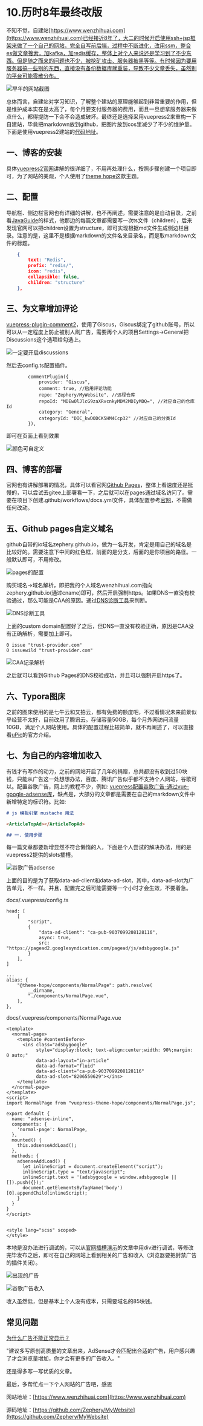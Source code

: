 # 10.历时8年最终改版

不知不觉，自建站[https://www.wenzhihuai.com](https://www.wenzhihuai.com)已经接近8年了，大二的时候开启使用ssh+jsp框架来做了一个自己的网站，完全自写前后端，过程中不断进化，改用ssm，整合es做文章搜索，加kafka，加redis缓存，整体上对个人来说还是学习到了不少东西。但是随之而来的问题也不少，被挖矿攻击、服务器被黑等等。有时候因为要用服务器搞一些别的东西，直接没有备份数据库就重装，导致不少文章丢失，虽然别的平台可能零散分布。

![早年的网站截图](https://github-images.wenzhihuai.com/images/600-20240126113210252-20240131213935629.png)

总体而言，自建站对学习知识，了解整个建站的原理能够起到非常重要的作用，但是维护成本实在是太高了，每个月要支付服务器的费用，而且一旦想拿服务器来做点什么，都得提防一下会不会造成破坏。最终还是选择采用vuepress2来重构一下自建站，毕竟把markdown放到github，把图片放到cos里减少了不少的维护量。下面是使用vuepress2建站的[代码地址](https://github.com/Zephery/MyWebsite)。
## 一、博客的安装

具体[vuepress2官网](https://v2.vuepress.vuejs.org/zh/)讲解的很详细了，不用再处理什么，按照步骤创建一个项目即可，为了网站的美观，个人使用了[theme hope](https://theme-hope.vuejs.press/zh/)这款主题。




## 二、配置

导航栏、侧边栏官网也有详细的讲解，也不再阐述，需要注意的是自动目录，之前看[JavaGuide](https://github.com/Snailclimb/JavaGuide)的样式，他那边的每篇文章都需要写一次ts文件（children），后来发现官网可以把children设置为structure，即可实现根据md文件生成侧边栏目录。注意的是，这里不是根据markdown的文件名来目录名，而是取markdown文件的标题。

```json
    {
        text: "Redis",
        prefix: "redis/",
        icon: "redis",
        collapsible: false,
        children: "structure"
    },
```

## 三、为文章增加评论

[vuepress-plugin-comment2](https://plugin-comment2.vuejs.press/guide/)，使用了Giscus，Giscus绑定了github账号，所以可以从一定程度上防止被别人刷广告，需要再个人的项目Settings->General把Discussions这个选项给勾选上。

![一定要开启discussions](https://github-images.wenzhihuai.com/github/image-20240201153605099.png)

然后去config.ts配置插件。

```vue
        commentPlugin({
            provider: "Giscus",
            comment: true, //启用评论功能
            repo: "Zephery/MyWebsite", //远程仓库
            repoId: "MDEwOlJlcG9zaXRvcnkyMDM2MDIyMDQ=", //对应自己的仓库Id
            category: "General",
            categoryId: "DIC_kwDODCK5HM4Ccp32" //对应自己的分类Id
        }),
```

即可在页面上看到效果

![颜色可自定义](https://github-images.wenzhihuai.com/images/image-20240201205909384.png)



## 四、博客的部署

官网也有讲解部署的情况，具体可以看官网[Github Pages](https://v2.vuepress.vuejs.org/zh/guide/deployment.html#github-pages)，整体上看速度还是挺慢的，可以尝试去gitee上部署看一下，之后就可以在pages通过域名访问了。需要在项目下创建.github/workflows/docs.yml文件，具体配置参考[官网](https://v2.vuepress.vuejs.org/zh/guide/deployment.html#github-pages)，不需做任何改动。

## 五、Github pages自定义域名

github自带的io域名zephery.github.io，做为一名开发，肯定是用自己的域名是比较好的。需要注意下中间的红色框，前面的是分支，后面的是你项目的路径。一般默认即可，不用修改。

![pages的配置](https://github-images.wenzhihuai.com/github/image-20240201144459067.png)

购买域名->域名解析，即把我的个人域名wenzhihuai.com指向zephery.github.io(通过cname)即可，然后开启强制https。如果DNS一直没有校验通过，那么可能是CAA的原因。通过[DNS诊断工具](https://myssl.com/dns_check.html?checking=caa#dns_check)来判断。

![DNS诊断工具](https://github-images.wenzhihuai.com/github/image-20240201151253084.png)

上面的custom domain配置好了之后，但DNS一直没有校验正确，原因是CAA没有正确解析，需要加上即可。

```text
0 issue "trust-provider.com"
0 issuewild "trust-provider.com"
```



![CAA记录解析](https://github-images.wenzhihuai.com/github/image-20240201151243938.png)

之后就可以看到Github Pages的DNS校验成功，并且可以强制开启https了。

## 六、Typora图床

之前的图床使用的是七牛云和又拍云，都有免费的额度吧，不过看情况未来前景似乎经营不太好，目前改用了腾讯云。存储容量50GB，每个月外网访问流量10GB，满足个人网站使用。具体的配置过程比较简单，就不再阐述了，可以直接看[uPic](https://blog.svend.cc/upic/tutorials/tencent_cos/)的官方介绍。

## 七、为自己的内容增加收入

有钱才有写作的动力，之前的网站开启了几年的捐赠，总共都没有收到过50块钱，只能从广告这一处想想办法，百度、腾讯广告似乎都不支持个人网站，谷歌可以。配置谷歌广告，网上的教程不少，例如: [vuepress配置谷歌广告-通过vue-google-adsense库](https://www.sofineday.com/vuepress-vue-google-adsense.html)，缺点是，大部分的文章都是需要在自己的markdown文件中新增特定的标识符。比如:

```md
# js 模板引擎 mustache 用法

<ArticleTopAd></ArticleTopAd>

## 一. 使用步骤
```

每一篇文章都要新增显然不符合懒惰的人，下面是个人尝试的解决办法，用的是vuepress2提供的slots插槽。

![谷歌广告adsense](https://github-images.wenzhihuai.com/github/image-20240201150802070.png)

上面的目的是为了获取data-ad-client和data-ad-slot，其中，data-ad-slot为广告单元，不一样。并且，配置完之后可能需要等一个小时才会生效，不要着急。

docs/.vuepress/config.ts

```vue
head: [
    [
        "script",
        {
            "data-ad-client": "ca-pub-9037099208128116",
            async: true,
            src: "https://pagead2.googlesyndication.com/pagead/js/adsbygoogle.js"
        }
    ],
]

...
alias: {
    "@theme-hope/components/NormalPage": path.resolve(
        __dirname,
        "./components/NormalPage.vue",
    ),
},

```

docs/.vuepress/components/NormalPage.vue

```vue
<template>
  <normal-page>
    <template #contentBefore>
      <ins class="adsbygoogle"
           style="display:block; text-align:center;width: 90%;margin: 0 auto;"
           data-ad-layout="in-article"
           data-ad-format="fluid"
           data-ad-client="ca-pub-9037099208128116"
           data-ad-slot="8206550629"></ins>
    </template>
  </normal-page>
</template>
<script>
import NormalPage from "vuepress-theme-hope/components/NormalPage.js";

export default {
  name: "adsense-inline",
  components: {
    'normal-page': NormalPage,
  },
  mounted() {
    this.adsenseAddLoad();
  },
  methods: {
    adsenseAddLoad() {
      let inlineScript = document.createElement("script");
      inlineScript.type = "text/javascript";
      inlineScript.text = '(adsbygoogle = window.adsbygoogle || []).push({});'
      document.getElementsByTagName('body')[0].appendChild(inlineScript);
    }
  }
}
</script>


<style lang="scss" scoped>
</style>

```

本地是没办法进行调试的，可以从[官网插槽演示](https://theme-hope.vuejs.press/zh/demo/slot.html)的文章中用div进行调试，等修改完毕发布之后，即可在自己的网站上看到相关的广告和收入（浏览器要把封禁广告的插件关闭）。

![出现的广告](https://github-images.wenzhihuai.com/github/image-20240201151218077.png)

![谷歌广告收入](https://github-images.wenzhihuai.com/github/image-20240201151334064.png)

收入虽然低，但是基本上个人没有成本，只需要域名的85块钱。



## 常见问题

[为什么广告不能正常显示？](https://support.google.com/adsense/thread/149452399/%E4%B8%BA%E4%BB%80%E4%B9%88%E5%B9%BF%E5%91%8A%E4%B8%8D%E8%83%BD%E6%AD%A3%E5%B8%B8%E6%98%BE%E7%A4%BA%EF%BC%9F?hl=zh-Hans)

"建议多写原创高质量的文章出来，AdSense才会匹配出合适的广告，用户感兴趣了才会浏览量增加，你才会有更多的广告收入。"

还是得多写一写优质的文章。

最后，多帮忙点一下个人网站的广告吧，感恩

网站地址：[https://www.wenzhihuai.com](https://www.wenzhihuai.com)

源码地址：[https://github.com/Zephery/MyWebsite](https://github.com/Zephery/MyWebsite)
